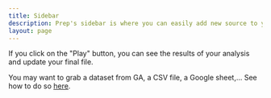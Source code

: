 ```yaml
---
title: Sidebar
description: Prep's sidebar is where you can easily add new source to your dataflow.
layout: page
---
```


If you click on the "Play" button, you can see the results of your analysis and update your final file.

You may want to grab a dataset from GA, a CSV file, a Google sheet,...
See how to do so [here]({{site.url}}/{{site.baseurl}}/core_app/prep/connectors/available.html). 

